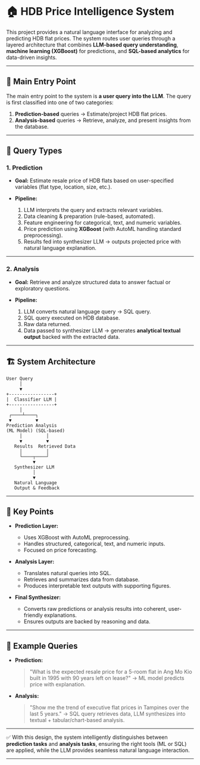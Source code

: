 # 🏠 HDB Price Intelligence System

This project provides a natural language interface for analyzing and predicting HDB flat prices. The system routes user queries through a layered architecture that combines **LLM-based query understanding**, **machine learning (XGBoost)** for predictions, and **SQL-based analytics** for data-driven insights.

---

## 🔑 Main Entry Point

The main entry point to the system is **a user query into the LLM**.
The query is first classified into one of two categories:

1. **Prediction-based** queries → Estimate/project HDB flat prices.
2. **Analysis-based** queries → Retrieve, analyze, and present insights from the database.

---

## 🧠 Query Types

### 1. Prediction

* **Goal:** Estimate resale price of HDB flats based on user-specified variables (flat type, location, size, etc.).
* **Pipeline:**

  1. LLM interprets the query and extracts relevant variables.
  2. Data cleaning & preparation (rule-based, automated).
  3. Feature engineering for categorical, text, and numeric variables.
  4. Price prediction using **XGBoost** (with AutoML handling standard preprocessing).
  5. Results fed into synthesizer LLM → outputs projected price with natural language explanation.

---

### 2. Analysis

* **Goal:** Retrieve and analyze structured data to answer factual or exploratory questions.
* **Pipeline:**

  1. LLM converts natural language query → SQL query.
  2. SQL query executed on HDB database.
  3. Raw data returned.
  4. Data passed to synthesizer LLM → generates **analytical textual output** backed with the extracted data.

---

## 🏗️ System Architecture

```
User Query
     │
     ▼
+-----------------+
|  Classifier LLM |
+-----------------+
     │
 ┌────┴────┐
 ▼         ▼
Prediction Analysis
(ML Model) (SQL-based)
     │         │
     ▼         ▼
   Results  Retrieved Data
     │         │
     └────┬────┘
          ▼
   Synthesizer LLM
          │
          ▼
   Natural Language
   Output & Feedback
```

---

## 📌 Key Points

* **Prediction Layer:**

  * Uses XGBoost with AutoML preprocessing.
  * Handles structured, categorical, text, and numeric inputs.
  * Focused on price forecasting.

* **Analysis Layer:**

  * Translates natural queries into SQL.
  * Retrieves and summarizes data from database.
  * Produces interpretable text outputs with supporting figures.

* **Final Synthesizer:**

  * Converts raw predictions or analysis results into coherent, user-friendly explanations.
  * Ensures outputs are backed by reasoning and data.

---

## 🚀 Example Queries

* **Prediction:**

  > "What is the expected resale price for a 5-room flat in Ang Mo Kio built in 1995 with 90 years left on lease?"
  > → ML model predicts price with explanation.

* **Analysis:**

  > "Show me the trend of executive flat prices in Tampines over the last 5 years."
  > → SQL query retrieves data, LLM synthesizes into textual + tabular/chart-based analysis.

---

✅ With this design, the system intelligently distinguishes between **prediction tasks** and **analysis tasks**, ensuring the right tools (ML or SQL) are applied, while the LLM provides seamless natural language interaction.

---